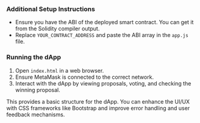 
### Additional Setup Instructions

- Ensure you have the ABI of the deployed smart contract. You can get it from the Solidity compiler output.
- Replace `YOUR_CONTRACT_ADDRESS` and paste the ABI array in the `app.js` file.

### Running the dApp

1. Open `index.html` in a web browser.
2. Ensure MetaMask is connected to the correct network.
3. Interact with the dApp by viewing proposals, voting, and checking the winning proposal.

This provides a basic structure for the dApp. You can enhance the UI/UX with CSS frameworks like Bootstrap and improve error handling and user feedback mechanisms.

